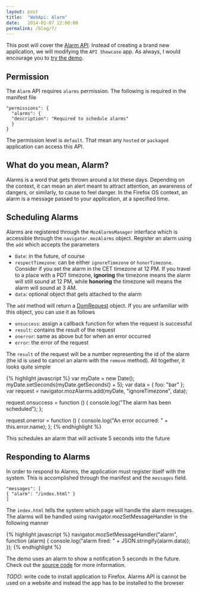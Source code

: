 ```yaml
---
layout: post
title:  "WebApi: Alarm"
date:   2014-02-07 12:00:00
permalink: /blog/7/
---
```


This post will cover the [Alarm API](https://developer.mozilla.org/en-US/docs/WebAPI/Alarm). Instead of creating a brand new application, we will modifying the `API Showcase` app. As always, I would encourage you to [try the demo](/demos/05/).

## Permission

The `Alarm` API requires `alarms` permission. The following is required in the manifest file

	"permissions": {
	  "alarms": {
	  "description": "Required to schedule alarms"
	  }
	}

The permission level is `default`. That mean any `hosted` or `packaged` application can access this API.

## What do you mean, Alarm?

Alarms is a word that gets thrown around a lot these days. Depending on the context, it can mean an alert meant to attract attention, an awareness of dangers, or similarly, to cause to feel danger. In the Firefox OS context, an alarm is a message passed to your application, at a specified time.

## Scheduling Alarms

Alarms are registered through the `MozAlarmsManager` interface which is accessible through the `navigator.mozAlarms` object. Register an alarm using the `add` which accepts the parameters

* `Date`: in the future, of course
* `respectTimezone`: can be either `ignoreTimezone` or `honorTimezone`. Consider if you set the alarm in the CET timezone at 12 PM. If you travel to a place with a PDT timezone, __ignoring__ the timezone means the alarm will still sound at 12 PM, while __honoring__ the timezone will means the alarm will sound at 3 AM.
* `data`: optional object that gets attached to the alarm

The `add` method will return a [DomRequest](https://developer.mozilla.org/en-US/docs/Web/API/DOMRequest) object. If you are unfamiliar with this object, you can use it as follows

* `onsuccess`: assign a callback function for when the request is successful
* `result`: contains the result of the request
* `onerror`: same as above but for when an error occurred
* `error`: the error of the request

The `result` of the request will be a number representing the id of the alarm (the id is used to cancel an alarm with the `remove` method). All together, it looks quite simple

{% highlight javascript %}
var myDate  = new Date();
myDate.setSeconds(myDate.getSeconds() + 5);
var data = { foo: "bar" };
var request = navigator.mozAlarms.add(myDate, "ignoreTimezone", data);

request.onsuccess = function () {
  console.log("The alarm has been scheduled");
};

request.onerror = function () { 
  console.log("An error occurred: " + this.error.name);
};
{% endhighlight %}

This schedules an alarm that will activate 5 seconds into the future

## Responding to Alarms

In order to respond to Alarms, the application must register itself with the system. This is accomplished through the manifest and the `messages` field.

    "messages": [
    { "alarm": "/index.html" }
    ]


The `index.html` tells the system which page will handle the alarm messages. The alarms will be handled using navigator.mozSetMessageHandler in the following manner

{% highlight javascript %}
navigator.mozSetMessageHandler("alarm", function (alarm) { 
  console.log("alarm fired: " + JSON.stringify(alarm.data)); 
});
{% endhighlight %}

The demo uses an alarm to show a notification 5 seconds in the future. Check out the [source code](https://github.com/NakedFerret/NakedFerret.github.io/tree/master/demos/05) for more information.

_TODO_: write code to install application to Firefox. Alarms API is cannot be used on a website and instead the app has to be installed to the browser

